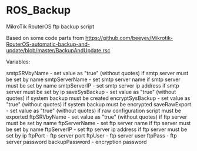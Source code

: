 # ROS_Backup
MikroTik RouterOS ftp backup script

Based on some code parts from https://github.com/beeyev/Mikrotik-RouterOS-automatic-backup-and-update/blob/master/BackupAndUpdate.rsc

Variables:

smtpSRVbyName - set value as "true" (without quotes) if smtp server must be set by name
smtpServerName - set smtp server name if smtp server must be set by name
smtpServerIP - set smtp server ip address if smtp server must be set by ip
saveSysBackup - set value as "true" (without quotes) if system backup must be created
encryptSysBackup - set value as "true" (without quotes) if system backup must be encrypted
saveRawExport - set value as "true" (without quotes) if raw configuration script must be exported
ftpSRVbyName - set value as "true" (without quotes) if ftp server must be set by name
ftpServerName - set ftp server name if ftp server must be set by name
ftpServerIP - set ftp server ip address if ftp server must be set by ip
ftpPort - ftp server port
ftpUser - ftp server user
ftpPass - ftp server password
backupPassword - encryption password

